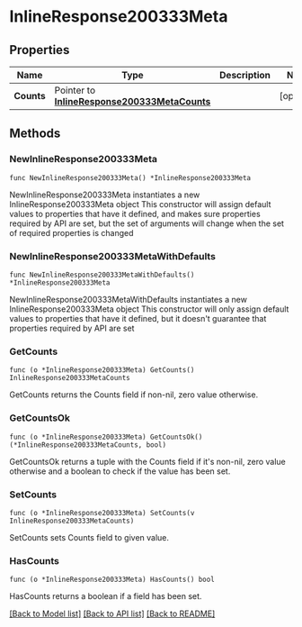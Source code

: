 # InlineResponse200333Meta

## Properties

Name | Type | Description | Notes
------------ | ------------- | ------------- | -------------
**Counts** | Pointer to [**InlineResponse200333MetaCounts**](InlineResponse200333MetaCounts.md) |  | [optional] 

## Methods

### NewInlineResponse200333Meta

`func NewInlineResponse200333Meta() *InlineResponse200333Meta`

NewInlineResponse200333Meta instantiates a new InlineResponse200333Meta object
This constructor will assign default values to properties that have it defined,
and makes sure properties required by API are set, but the set of arguments
will change when the set of required properties is changed

### NewInlineResponse200333MetaWithDefaults

`func NewInlineResponse200333MetaWithDefaults() *InlineResponse200333Meta`

NewInlineResponse200333MetaWithDefaults instantiates a new InlineResponse200333Meta object
This constructor will only assign default values to properties that have it defined,
but it doesn't guarantee that properties required by API are set

### GetCounts

`func (o *InlineResponse200333Meta) GetCounts() InlineResponse200333MetaCounts`

GetCounts returns the Counts field if non-nil, zero value otherwise.

### GetCountsOk

`func (o *InlineResponse200333Meta) GetCountsOk() (*InlineResponse200333MetaCounts, bool)`

GetCountsOk returns a tuple with the Counts field if it's non-nil, zero value otherwise
and a boolean to check if the value has been set.

### SetCounts

`func (o *InlineResponse200333Meta) SetCounts(v InlineResponse200333MetaCounts)`

SetCounts sets Counts field to given value.

### HasCounts

`func (o *InlineResponse200333Meta) HasCounts() bool`

HasCounts returns a boolean if a field has been set.


[[Back to Model list]](../README.md#documentation-for-models) [[Back to API list]](../README.md#documentation-for-api-endpoints) [[Back to README]](../README.md)


